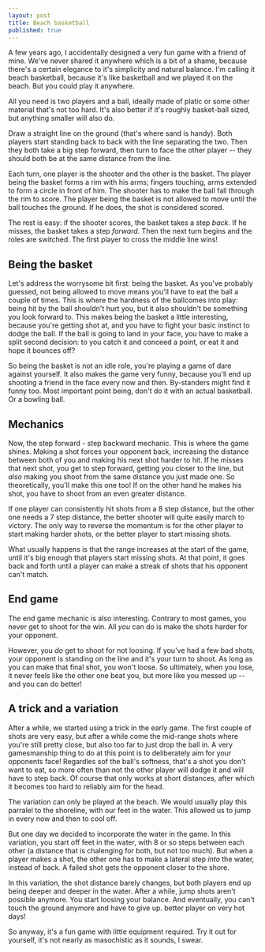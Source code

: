 ```yaml
---
layout: post
title: Beach basketball
published: true
---
```

A few years ago, I accidentally designed a very fun game with a friend of mine. We've never shared it anywhere which is a bit of a shame, because there's a certain elegance to it's simplicity and natural balance. I'm calling it beach basketball, because it's like basketball and we played it on the beach. But you could play it anywhere.

All you need is two players and a ball, ideally made of platic or some other material that's not too hard. It's also better if it's roughly basket-ball sized, but anything smaller will also do.

Draw a straight line on the ground (that's where sand is handy). Both players start standing back to back with the line separating the two. Then they both take a big step forward, then turn to face the other player -- they should both be at the same distance from the line.

Each turn, one player is the shooter and the other is the basket. The player being the basket forms a rim with his arms; fingers touching, arms extended to form a circle in front of him. The shooter has to make the ball fall through the rim to score. The player being the basket is not allowed to move until the ball touches the ground. If he does, the shot is considered scored.

The rest is easy: if the shooter scores, the basket takes a step *back*. If he misses, the basket takes a step *forward*. Then the next turn begins and the roles are switched. The first player to cross the middle line wins!

## Being the basket

Let's address the worrysome bit first: being the basket. As you've probably guessed, not being allowed to move means you'll have to eat the ball a couple of times. This is where the hardness of the ballcomes into play: being hit by the ball shouldn't hurt you, but it also shouldn't be something you look forward to. This makes being the basket a little interesting, because you're getting shot at, and you have to fight your basic instinct to dodge the ball. If the ball is going to land in your face, you have to make a split second decision: to you catch it and conceed a point, or eat it and hope it bounces off?

So being the basket is not an idle role, you're playing a game of dare against yourself. It also makes the game very funny, because you'll end up shooting a friend in the face every now and then. By-standers might find it funny too. Most important point being, don't do it with an actual basketball. Or a bowling ball.

## Mechanics

Now, the step forward - step backward mechanic. This is where the game shines. Making a shot forces your opponent back, increasing the distance between both of you and making his next shot harder to hit. If he misses that next shot, you get to step forward, getting you closer to the line, but *also* making you shoot from the same distance you just made one. So theoretically, you'll make this one too! If on the other hand he makes his shot, you have to shoot from an even greater distance. 

If one player can consistently hit shots from a 8 step distance, but the other one needs a 7 step distance, the better shooter will quite easily march to victory. The only way to reverse the momentum is for the other player to start making harder shots, or the better player to start missing shots.

What usually happens is that the range increases at the start of the game, until it's big enough that players start missing shots. At that point, it goes back and forth until a player can make a streak of shots that his opponent can't match.

## End game

The end game mechanic is also interesting. Contrary to most games, you never get to shoot for the win. All *you* can do is make the shots harder for your opponent. 

However, you *do* get to shoot for not loosing. If you've had a few bad shots, your opponent is standing on the line and it's your turn to shoot. As long as you can make that final shot, you won't loose. So ultimately, when you lose, it never feels like the other one beat you, but more like you messed up -- and you can do better!

## A trick and a variation

After a while, we started using a trick in the early game. The first couple of shots are very easy, but after a while come the mid-range shots where you're still pretty close, but also too far to just drop the ball in. A very gamesmanship thing to do at this point is to deliberately aim for your opponents face! Regardles sof the ball's softness, that's a shot you don't want to eat, so more often than not the other player will dodge it and will have to step back. Of course that only works at short distances, after which it becomes too hard to reliably aim for the head.

The variation can only be played at the beach. We would usually play this parralel to the shoreline, with our feet in the water. This allowed us to jump in every now and then to cool off.

But one day we decided to incorporate the water in the game. In this variation, you start off feet in the water, with 8 or so steps between each other (a distance that is chalenging for both, but not too much). But when a player makes a shot, the other one has to make a lateral step *into* the water, instead of back. A failed shot gets the opponent closer to the shore.

In this variation, the shot distance barely changes, but both players end up being deeper and deeper in the water. After a while, jump shots aren't possible anymore. You start loosing your balance. And eventually, you can't touch the ground anymore and have to give up. better player on very hot days!

So anyway, it's a fun game with little equipment required. Try it out for yourself, it's not nearly as masochistic as it sounds, I swear.
